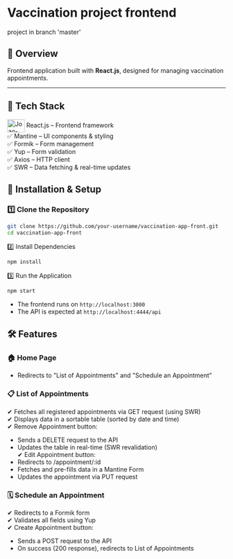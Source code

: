 # Vaccination project frontend

project in branch 'master'

## 📌 Overview  
Frontend application built with **React.js**, designed for managing vaccination appointments.

---

## 🎨 Tech Stack
<img align="center" alt="Joao-react" height="30" width="40" src="https://skillicons.dev/icons?i=react&theme=light"> React.js – Frontend framework  
✅ Mantine – UI components & styling  
✅ Formik – Form management  
✅ Yup – Form validation  
✅ Axios – HTTP client  
✅ SWR – Data fetching & real-time updates 

## 🚀 Installation & Setup  

### 1️⃣ Clone the Repository  
```sh
git clone https://github.com/your-username/vaccination-app-front.git
cd vaccination-app-front
```

2️⃣ Install Dependencies
```sh
npm install
```

3️⃣ Run the Application
```sh
npm start
```
- The frontend runs on `http://localhost:3000`
- The API is expected at `http://localhost:4444/api`

## 🛠 Features
### 🏠 Home Page
- Redirects to "List of Appointments" and "Schedule an Appointment"

### 📋 List of Appointments
✔ Fetches all registered appointments via GET request (using SWR)  
✔ Displays data in a sortable table (sorted by date and time)  
✔ Remove Appointment button:  
- Sends a DELETE request to the API
- Updates the table in real-time (SWR revalidation)  
✔ Edit Appointment button:
- Redirects to /appointment/:id
- Fetches and pre-fills data in a Mantine Form
- Updates the appointment via PUT request

### 🗓️ Schedule an Appointment
✔ Redirects to a Formik form  
✔ Validates all fields using Yup  
✔ Create Appointment button:  
- Sends a POST request to the API
- On success (200 response), redirects to List of Appointments
